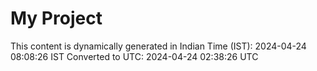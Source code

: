# My Project

This content is dynamically generated in Indian Time (IST): 2024-04-24 08:08:26 IST
Converted to UTC: 2024-04-24 02:38:26 UTC
